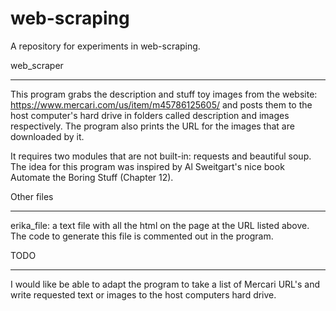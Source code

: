 # web-scraping
A repository for experiments in web-scraping.

web_scraper
***********************************************************************
This program grabs the description and stuff toy images from the website:
https://www.mercari.com/us/item/m45786125605/
and posts them to the host computer's hard drive in folders called description
and images respectively.    The program also prints the URL for the images
that are downloaded by it.

It requires two modules that are not built-in: requests and beautiful soup.
The idea for this program was inspired by Al Sweitgart's nice book 
Automate the Boring Stuff (Chapter 12).

Other files
***********************************************************************
erika_file: a text file with all the html on the page at the URL listed above.
The code to generate this file is commented out in the program.

TODO
***********************************************************************
I would like be able to adapt the program to take a list of Mercari URL's and write 
requested text or images to the host computers hard drive.